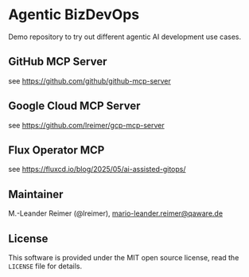 # Agentic BizDevOps

Demo repository to try out different agentic AI development use cases.

## GitHub MCP Server

see https://github.com/github/github-mcp-server

## Google Cloud MCP Server

see https://github.com/lreimer/gcp-mcp-server

## Flux Operator MCP

see https://fluxcd.io/blog/2025/05/ai-assisted-gitops/

## Maintainer

M.-Leander Reimer (@lreimer), <mario-leander.reimer@qaware.de>

## License

This software is provided under the MIT open source license, read the `LICENSE` file for details.
